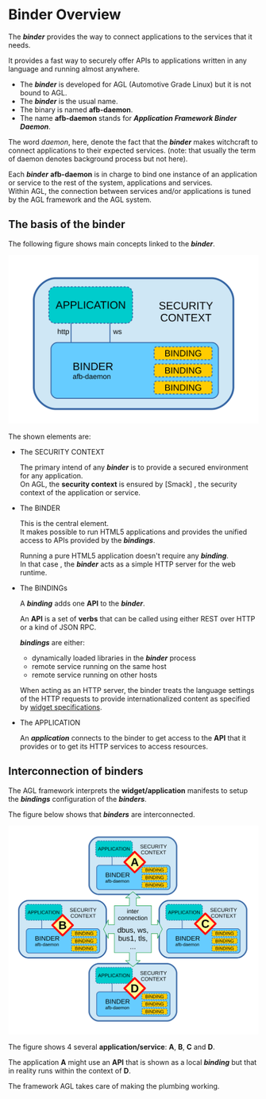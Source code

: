 # Binder Overview

The ***binder*** provides the way to connect applications to
the services that it needs.

It provides a fast way to securely offer APIs to applications
written in any language and running almost anywhere.

- The ***binder*** is developed for AGL (Automotive Grade Linux) but it is not bound to AGL.
- The ***binder*** is the usual name.
- The binary is named **afb-daemon**.
- The name **afb-daemon** stands for ***Application Framework Binder Daemon***.

The word *daemon*, here, denote the fact that the ***binder*** makes witchcraft to
connect applications to their expected services. (note: that usually the term of 
daemon denotes background process but not here).

Each ***binder*** **afb-daemon** is in charge to bind one instance of 
an application or service to the rest of the system, applications and services.  
Within AGL, the connection between services and/or applications 
is tuned by the AGL framework and the AGL system.

## The basis of the binder

The following figure shows main concepts linked to the ***binder***.

<a id="fig-binder-basis"></a>
![Figure: binder basis](pictures/basis.svg)

The shown elements are:

- The SECURITY CONTEXT

  The primary intend of any ***binder*** is to provide
  a secured environment for any application.  
  On AGL, the   **security context** is ensured by [Smack] 
  , the security context of the application or service.

- The BINDER

  This is the central element.  
  It makes possible to run HTML5 applications and provides 
  the unified access to APIs provided by the ***bindings***.

  Running a pure HTML5 application doesn't require any ***binding***.  
  In that case , the ***binder*** acts as a simple HTTP server for
  the web runtime.

- The BINDINGs

  A ***binding*** adds one **API** to the ***binder***.

  An **API** is a set of **verbs** that can be called
  using either REST over HTTP or a kind of JSON RPC.

  ***bindings*** are either:

  - dynamically loaded libraries in the ***binder*** process
  - remote service running on the same host
  - remote service running on other hosts

  When acting as an HTTP server, the binder treats the language
  settings of the HTTP requests to provide internationalized
  content as specified by
  [widget specifications](https://www.w3.org/TR/widgets/#internationalization-and-localization).
- The APPLICATION

  An ***application*** connects to the binder to get access to
  the **API** that it provides or to get its HTTP services to access
  resources.

<!-- pagebreak -->

## Interconnection of binders

The AGL framework interprets the **widget/application** manifests
to setup the ***bindings*** configuration of the ***binders***.

The figure below shows that ***binders*** are interconnected.

<a id="fig-binder-interconnection"></a>
![Figure: binder interconnection](pictures/interconnection.svg)

The figure shows 4 several **application/service**: **A**, **B**,
**C** and **D**.

The application **A** might use an **API** that is shown as a
local ***binding*** but that in reality runs within the context
of **D**.

The framework AGL takes care of making the plumbing working.
